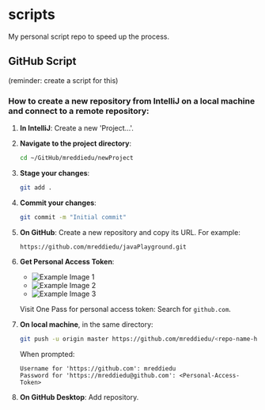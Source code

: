# scripts

My personal script repo to speed up the process.

## GitHub Script 
(reminder: create a script for this)

### How to create a new repository from IntelliJ on a local machine and connect to a remote repository:

1. **In IntelliJ**: Create a new 'Project...'.
2. **Navigate to the project directory**: 
    ```bash
    cd ~/GitHub/mreddiedu/newProject
    ```
3. **Stage your changes**: 
    ```bash
    git add .
    ```
4. **Commit your changes**: 
    ```bash
    git commit -m "Initial commit"
    ```
5. **On GitHub**: Create a new repository and copy its URL. For example: 
    ```
    https://github.com/mreddiedu/javaPlayground.git
    ```
6. **Get Personal Access Token**:
    - ![Example Image 1](https://github.com/mreddiedu/scripts/assets/50150815/2a3a35a9-3f4e-4d67-9b6b-667364dbbed5.png)
    - ![Example Image 2](https://github.com/mreddiedu/scripts/assets/50150815/a79bc78f-282b-4bbc-a3ec-6bd4c6fbc5e2.png)
    - ![Example Image 3](https://github.com/mreddiedu/scripts/assets/50150815/082f88b7-9f0b-4109-baa0-8d8ca7077495.png)
   
    Visit One Pass for personal access token: Search for `github.com`.

7. **On local machine**, in the same directory:
    ```bash
    git push -u origin master https://github.com/mreddiedu/<repo-name-here>.git
    ```
    When prompted:
    ```
    Username for 'https://github.com': mreddiedu
    Password for 'https://mreddiedu@github.com': <Personal-Access-Token>
    ```
8. **On GitHub Desktop**: Add repository.
